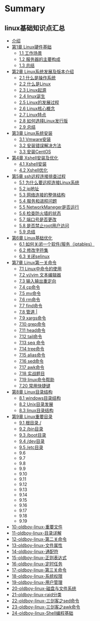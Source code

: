 # Summary

## linux基础知识点汇总

* [介绍](README.md)
* [第1章 Linux硬件基础](di-yi-jie-linux-ying-jian-ji-chu.md)
  * [1.1 工作场景](di-yi-jie-linux-ying-jian-ji-chu/11.md)
  * [1.2 服务器的主要构成](di-yi-jie-linux-ying-jian-ji-chu/12-dian-nao-he-fu-wu-qi-de-zhu-yao-gou-cheng.md)
  * [1.3 总结](di-yi-jie-linux-ying-jian-ji-chu/13-zong-jie.md)
* [第2章 Linux系统发展及版本介绍](chapter1.md)
  * [2.1 什么是操作系统](chapter1/21.md)
  * [2.2 什么是Linux](chapter1/22-shi-yao-shi-linux.md)
  * [2.3 Linux起源](chapter1/23-linuxqi-yuan.md)
  * [2.4 linux诞生](chapter1/24-linuxdan-sheng.md)
  * [2.5 Linux的发展过程](chapter1/25-linuxde-fa-zhan-guo-cheng.md)
  * [2.6 Linux核心概念](chapter1/26-linuxhe-xin-gai-nian.md)
  * [2.7 Linux特点](chapter1/27-linuxte-dian.md)
  * [2.8 如何选择Linux发行版](chapter1/28-ru-he-xuan-ze-linux-fa-xing-ban.md)
  * [2.9 总结](chapter1/29-zong-jie.md)
* [第3章 Linux系统安装](di-san-jie.md)
  * [3.1 Vmware安装](di-san-jie/31.md)
  * [3.2 安装错误解决方法](di-san-jie/32-an-zhuang-cuo-wu-jie-jue-fang-fa.md)
  * [3.3 安装CentOS](di-san-jie/33-an-zhuang-centos.md)
* [第4章 Xshell安装及优化](di-wu-jie-xshell-you-hua.md)
  * [4.1 Xshell安装](di-wu-jie-xshell-you-hua/41-xshellan-zhuang.md)
  * [4.2 Xshell优化](di-wu-jie-xshell-you-hua/42-xshellyou-hua.md)
* [第5章 ssh远程连接排查过程](di-liu-jie-ssh-yuan-cheng-lian-jie-gu-zhang-wen-ti-pai-cha.md)
  * [5.1 为什么要远程连接Linux系统](di-liu-jie-ssh-yuan-cheng-lian-jie-gu-zhang-wen-ti-pai-cha/51-wei-shi-yao-yao-yuan-cheng-lian-jie-linux-xi-tong.md)
  * [5.2 ip地址](di-liu-jie-ssh-yuan-cheng-lian-jie-gu-zhang-wen-ti-pai-cha/52-ipdi-zhi.md)
  * [5.3 网络连接的整体结构](di-liu-jie-ssh-yuan-cheng-lian-jie-gu-zhang-wen-ti-pai-cha/53-wang-luo-zheng-ti.md)
  * [5.4 服务和进程问题](di-liu-jie-ssh-yuan-cheng-lian-jie-gu-zhang-wen-ti-pai-cha/54-fu-wu-he-jin-cheng-wen-ti.md)
  * [5.5 NetworkManeger是否运行](di-liu-jie-ssh-yuan-cheng-lian-jie-gu-zhang-wen-ti-pai-cha/55-networkmanegershi-fou-yun-xing.md)
  * [5.6 检查防火墙的状态](di-liu-jie-ssh-yuan-cheng-lian-jie-gu-zhang-wen-ti-pai-cha/56-jian-cha-fang-huo-qiang-de-zhuang-tai.md)
  * [5.7 端口号是否更改](di-liu-jie-ssh-yuan-cheng-lian-jie-gu-zhang-wen-ti-pai-cha/57-duan-kou-hao-shi-fou-geng-gai.md)
  * [5.8 是否禁止root用户访问](di-liu-jie-ssh-yuan-cheng-lian-jie-gu-zhang-wen-ti-pai-cha/58-shi-fou-jin-zhi-root-yong-hu-fang-wen.md)
  * [5.9 总结](di-liu-jie-ssh-yuan-cheng-lian-jie-gu-zhang-wen-ti-pai-cha/59-zong-jie.md)
* [第6章 Linux基础优化](di-liu-jie-linux-ji-chu-you-hua.md)
  * [6.1 如何关闭一个软件/服务（iptables）](di-liu-jie-linux-ji-chu-you-hua/61-ru-he-guan-biyi-ge-ruan-4ef6-fu-wu-ff08-iptables.md)
  * [6.2 修改字符集](di-liu-jie-linux-ji-chu-you-hua/62.md)
  * [6.3 关闭selinux](di-liu-jie-linux-ji-chu-you-hua/63.md)
* [第7章 Linux第一关命令](di-qi-jie-di-yi-guan-ming-ling.md)
  * [7.1 Linux中命令的使用](di-qi-jie-di-yi-guan-ming-ling/71-linuxzhong-ming-ling-de-shi-yong.md)
  * [7.2 vi/vim 文本编辑器](di-qi-jie-di-yi-guan-ming-ling/72-vivim-wen-ben-bian-ji-qi.md)
  * [7.3 输入输出重定向](di-qi-jie-di-yi-guan-ming-ling/73-shu-ru-shu-chu-zhong-ding-xiang.md)
  * [7.4 cp命令](di-qi-jie-di-yi-guan-ming-ling/74-cpming-ling.md)
  * [7.5 mv命令](di-qi-jie-di-yi-guan-ming-ling/75-mvming-ling.md)
  * [7.6 rm命令](di-qi-jie-di-yi-guan-ming-ling/76-rmming-ling.md)
  * [7.7 find命令](di-qi-jie-di-yi-guan-ming-ling/77-findming-ling.md)
  * [7.8 管道 \| ](di-qi-jie-di-yi-guan-ming-ling/78-guan-dao.md)
  * [7.9 xargs命令](di-qi-jie-di-yi-guan-ming-ling/79-xargsming-ling.md)
  * [7.10 grep命令](di-qi-jie-di-yi-guan-ming-ling/710-grepming-ling.md)
  * [7.11 head命令](di-qi-jie-di-yi-guan-ming-ling/711-headming-ling.md)
  * [7.12 tail命令](di-qi-jie-di-yi-guan-ming-ling/712-tailming-ling.md)
  * [7.13 seq 命令](di-qi-jie-di-yi-guan-ming-ling/713-seq-ming-ling.md)
  * [7.14 tree命令](di-qi-jie-di-yi-guan-ming-ling/714-treeming-ling.md)
  * [7.15 alias命令](di-qi-jie-di-yi-guan-ming-ling/715-aliasming-ling.md)
  * [7.16 sed命令](di-qi-jie-di-yi-guan-ming-ling/716.md)
  * [7.17 awk命令](di-qi-jie-di-yi-guan-ming-ling/717-awkming-ling.md)
  * [7.18 实战题目](di-qi-jie-di-yi-guan-ming-ling/718-shi-zhan-ti-mu.md)
  * [7.19 linux命令帮助](di-qi-jie-di-yi-guan-ming-ling/719-linuxming-ling-bang-zhu.md)
  * [7.20 常用快捷键](di-qi-jie-di-yi-guan-ming-ling/720-chang-yong-kuai-jie-jian.md)
* [第8章 Linux目录结构](di-ba-jie.md)
  * [8.1 windows目录结构](di-ba-jie/81-windowsmu-lu-jie-gou.md)
  * [8.2 Unix目录发展](di-ba-jie/82-unixmu-lu-fa-zhan.md)
  * [8.3 linux目录结构](di-ba-jie/83-linuxmu-lu-jie-gou.md)
* [第9章 Linux重要目录](di-shijie-linux-xia-zhong-yao-mu-lu.md)
  * [9.1 根目录 /](di-shijie-linux-xia-zhong-yao-mu-lu/91.md)
  * [9.2 /bin目录 ](di-shijie-linux-xia-zhong-yao-mu-lu/92.md)
  * [9.3 /boot目录](di-shijie-linux-xia-zhong-yao-mu-lu/93.md)
  * [9.4 /dev目录](di-shijie-linux-xia-zhong-yao-mu-lu/94-dev-mu-lu.md)
  * [9.5 /etc目录](di-shijie-linux-xia-zhong-yao-mu-lu/95.md)
  * 9.6
  * 9.7
  * 9.8
  * 9.9
  * 9.10
  * 9.11
  * 9.12
  * 9.13
  * 9.14
  * 9.15
  * 9.16
  * 9.17
  * 9.18
  * 9.19
* [10-oldboy-linux-重要文件](di-jiu-jie-linux-xia-zhong-yao-wen-jian.md)
* [11-oldboy-linux-目录详解](di-shi-yi-jie-linux-mu-lu-xiang-jie.md)
* [12-oldboy-linux-第二关命令](di-shi-er-jie-di-er-guan-ming-ling.md)
* [13-oldboy-linux-文件属性](di-shi-san-jie-linux-wen-jian-shu-xing.md)
* [14-oldboy-linux-通配符](di-shi-si-jie-tong-pei-fu.md)
* [15-oldboy-linux-正则表达式](di-shi-wu-jie-zheng-ze-biao-da-shi.md)
* [16-oldboy-linux-定时任务](di-shi-liu-jie-ding-shi-ren-wu.md)
* [17-oldboy-linux-第三关命令](di-shi-qi-jie-di-san-guan-ming-ling.md)
* [18-oldboy-linux-系统权限](18-oldboy-linuxxi-tong-quan-xian.md)
* [19-oldboy-linux-用户管理](di-shiba-jie-linux-yong-hu-guan-li.md)
* [20-oldboy-linux-磁盘与文件系统](20-oldboy-linuxci-pan-yu-wen-jian-xi-tong.md)
* [21-oldboy-linux-raid分类](21-oldboy-linux-raidfen-lei.md)
* [22-oldboy-linux-三剑客之sed命令](21-oldboy-linuxsan-jian-ke-zhi-sed-ming-ling.md)
* [23-oldboy-linux-三剑客之awk命令](22-oldboy-linuxsan-jian-ke-zhi-awk-ming-ling.md)
* [24-oldboy-linux-Shell编程基础](23-oldboy-linux-shellbian-cheng-ji-chu.md)

